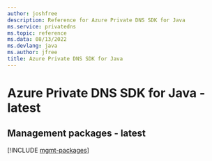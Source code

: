 ```yaml
---
author: joshfree
description: Reference for Azure Private DNS SDK for Java
ms.service: privatedns
ms.topic: reference
ms.data: 08/13/2022
ms.devlang: java
ms.author: jfree
title: Azure Private DNS SDK for Java
---
```

# Azure Private DNS SDK for Java - latest

## Management packages - latest
[!INCLUDE [mgmt-packages](private-dns-mgmt-index.md)]